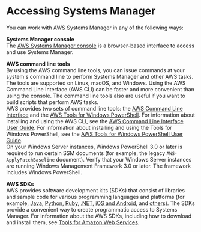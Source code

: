 # Accessing Systems Manager<a name="access-methods"></a>

You can work with AWS Systems Manager in any of the following ways:

**Systems Manager console**  
The [AWS Systems Manager console](https://console.aws.amazon.com/systems-manager/) is a browser\-based interface to access and use Systems Manager\.

**AWS command line tools**  
By using the AWS command line tools, you can issue commands at your system's command line to perform Systems Manager and other AWS tasks\. The tools are supported on Linux, macOS, and Windows\. Using the AWS Command Line Interface \(AWS CLI\) can be faster and more convenient than using the console\. The command line tools also are useful if you want to build scripts that perform AWS tasks\.   
AWS provides two sets of command line tools: the [AWS Command Line Interface](http://aws.amazon.com/cli/) and the [AWS Tools for Windows PowerShell](http://aws.amazon.com/powershell/)\. For information about installing and using the AWS CLI, see the [AWS Command Line Interface User Guide](https://docs.aws.amazon.com/cli/latest/userguide/)\. For information about installing and using the Tools for Windows PowerShell, see the [AWS Tools for Windows PowerShell User Guide](https://docs.aws.amazon.com/powershell/latest/userguide/)\.  
On your Windows Server instances, Windows PowerShell 3\.0 or later is required to run certain SSM documents \(for example, the legacy `AWS-ApplyPatchBaseline` document\)\. Verify that your Windows Server instances are running Windows Management Framework 3\.0 or later\. The framework includes Windows PowerShell\.

**AWS SDKs**  
AWS provides software development kits \(SDKs\) that consist of libraries and sample code for various programming languages and platforms \(for example, [Java](http://aws.amazon.com/sdk-for-java/), [Python](http://aws.amazon.com/sdk-for-python/), [Ruby](http://aws.amazon.com/sdk-for-ruby/), [\.NET](http://aws.amazon.com/sdk-for-net/), [iOS and Android](http://aws.amazon.com/mobile/resources/), and [others](http://aws.amazon.com/tools/#sdk)\)\. The SDKs provide a convenient way to create programmatic access to Systems Manager\. For information about the AWS SDKs, including how to download and install them, see [Tools for Amazon Web Services](http://aws.amazon.com/tools/#sdk)\.